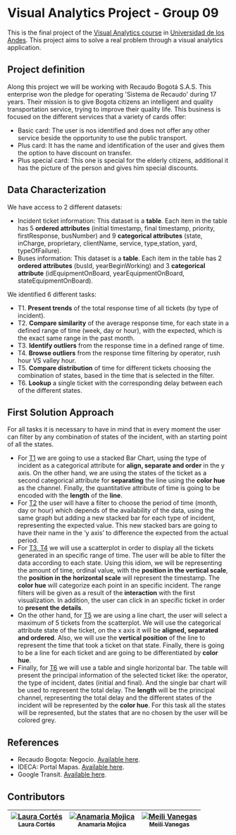 # Visual Analytics Project - Group 09

This is the final project of the [Visual Analytics course](http://johnguerra.co/classes/isis_4822_fall_2016/) in [Universidad de los Andes](http://www.uniandes.edu.co/). This project aims to solve a real problem through a visual analytics application. 

## Project definition

Along this project we will be working with Recaudo Bogotá S.A.S. This enterprise won the pledge for operating 'Sistema de Recaudo' during 17 years. Their mission is to give Bogota citizens an intelligent and quality transportation service, trying to improve their quality life. 
This business is focused on the different services that a variety of cards offer:
- Basic card: The user is nos identified and does not offer any other service beside the opportunity to use the public transport.
- Plus card: It has the name and identification of the user and gives them the option to have discount on transfer.
- Plus special card: This one is special for the elderly citizens, additional it has the picture of the person and gives him special discounts.

## Data Characterization

We have access to 2 different datasets:

- Incident ticket information: This dataset is a **table**. Each item in the table has 5 **ordered attributes** (initial timestamp, final timestamp, priority, firstResponse, busNumber) and 9 **categorical attributes** (state, inCharge, proprietary, clientName, service, type,station, yard, typeOfFailure).
- Buses information: This dataset is a **table**. Each item in the table has 2 **ordered attributes** (busId, yearBeginWorking) and 3 **categorical attribute** (idEquipmentOnBoard, yearEquipmentOnBoard, stateEquipmentOnBoard).
 
 
We identified 6 different tasks:
 
- T1. **Present trends** of the total response time of all tickets (by type of incident).
- T2. **Compare similarity** of the average response time, for each state in a defined range of time (week, day or hour), with the expected, which is the exact same range in the past month. 
- T3. **Identify outliers** from the response time in a defined range of time. 
- T4. **Browse outliers** from the response time filtering by operator, rush hour VS valley hour.
- T5. **Compare distribution** of time for different tickets choosing the combination of states, based in the time that is selected in the filter. 
- T6. **Lookup** a single ticket  with the corresponding delay between each of the different states. 
 
## First Solution Approach
For all tasks it is necessary to have in mind that in every moment the user can filter by any combination of states of the incident, with an starting point of all the states.

- For <ins>T1</ins> we are going to use a stacked Bar Chart, using the type of incident as a categorical attribute for **align, separate and order** in the y axis. On the other hand, we are using the states of the ticket as a second categorical attribute for **separating** the line using the **color hue** as the channel. Finally, the quantitative attribute of time is going to be encoded with the **length** of the **line**.
- For <ins>T2</ins> the user will have a filter to choose the period of time (month, day or hour) which depends of the availability of the data, using the same graph but adding a new stacked bar for each type of incident, representing the expected value. This new stacked bars are going to have their name in the ‘y axis’ to difference the expected from the actual period.   
- For <ins>T3, T4</ins> we will use a scatterplot in order to display all the tickets generated in an specific range of time. The user will be able to filter the data according to each state. Using this idiom, we will be representing the amount of time, ordinal value, with the **position in the vertical scale**, the **position in the horizontal scale** will represent the timestamp. The **color hue** will categorize each point in an specific incident. The range filters will be given as a result of the **interaction** with the first visualization. In addition, the user can click in an specific ticket in order to **present the details**.
- On the other hand, for <ins>T5</ins> we are using a line chart, the user will select a maximum of 5 tickets from the scatterplot. We will use the categorical attribute state of the ticket, on the x axis it will be **aligned, separated and ordered**. Also, we will use the **vertical position** of the line to represent the time that took a ticket on that state. Finally, there is going to be a line for each ticket and are going to be differentiated by **color hue**.
- Finally, for <ins>T6</ins> we will use a table and single horizontal bar. The table will present the principal information of the selected ticket  like: the operator, the type of incident, dates (initial and final). And the single bar chart will be used to represent the total delay. The **length** will be the principal channel, representing the total delay and the different states of the incident will be represented by the **color hue**.  For this task all the states will be represented, but the states that are no chosen by the user will be colored grey.


## References
- Recaudo Bogota: Negocio. [Available here](http://conexion.recaudobogota.com/content/negocio).
- IDECA: Portal Mapas. [Available here](http://mapas.bogota.gov.co/portalmapas/).
- Google Transit. [Available here](https://www.google.com/maps?saddr=Calle+185%2C+Bogot%C3%A1%2C+Colombia&daddr=Universidad+de+los+Andes+-+edificio+Mario+Laserna%2C+Bogot%C3%A1%2C+Colombia&ie=UTF8&f=d&sort=def&dirflg=r&hl=en).

## Contributors
<!-- Contributors table START -->
| [![Laura Cortés](https://avatars.githubusercontent.com/LauraCortes?s=100)<br /><sub>Laura Cortés</sub>](https://github.com/LauraCortes)<br />| [![Anamaria Mojica](https://avatars.githubusercontent.com/aiMojica10?s=100)<br /><sub>Anamaria Mojica</sub>](https://github.com/aiMojica10)<br />| [![Meili Vanegas](https://avatars.githubusercontent.com/mvanegas10?s=100)<br /><sub>Meili Vanegas</sub>](https://github.com/mvanegas10)<br /> |
| :---: | :---: | :---: |

<!-- Contributors table END -->
